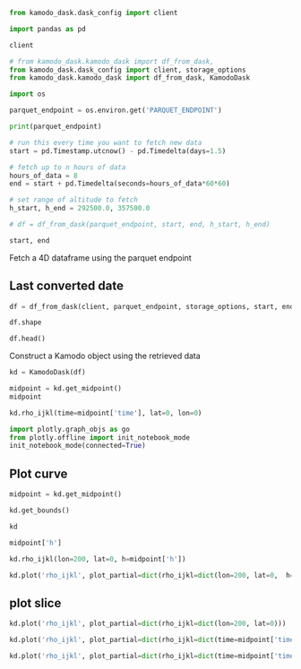 ```python
from kamodo_dask.dask_config import client
```

```python
import pandas as pd
```

```python
client
```

```python
# from kamodo_dask.kamodo_dask import df_from_dask,
from kamodo_dask.dask_config import client, storage_options
from kamodo_dask.kamodo_dask import df_from_dask, KamodoDask

import os

parquet_endpoint = os.environ.get('PARQUET_ENDPOINT')

print(parquet_endpoint)

# run this every time you want to fetch new data
start = pd.Timestamp.utcnow() - pd.Timedelta(days=1.5)

# fetch up to n hours of data
hours_of_data = 8
end = start + pd.Timedelta(seconds=hours_of_data*60*60)

# set range of altitude to fetch
h_start, h_end = 292500.0, 357500.0

# df = df_from_dask(parquet_endpoint, start, end, h_start, h_end)
```

```python
start, end
```

Fetch a 4D dataframe using the parquet endpoint


## Last converted date

```python
df = df_from_dask(client, parquet_endpoint, storage_options, start, end, h_start, h_end)
```

```python
df.shape
```

```python
df.head()
```

Construct a Kamodo object using the retrieved data

```python
kd = KamodoDask(df)
```

```python
midpoint = kd.get_midpoint()
midpoint
```

```python
kd.rho_ijkl(time=midpoint['time'], lat=0, lon=0)
```

```python
import plotly.graph_objs as go
from plotly.offline import init_notebook_mode
init_notebook_mode(connected=True)
```

## Plot curve

```python
midpoint = kd.get_midpoint()
```

```python
kd.get_bounds()
```

```python
kd
```

```python
midpoint['h']
```

```python
kd.rho_ijkl(lon=200, lat=0, h=midpoint['h'])
```

```python
kd.plot('rho_ijkl', plot_partial=dict(rho_ijkl=dict(lon=200, lat=0,  h=midpoint['h'])))
```

## plot slice

```python
kd.plot('rho_ijkl', plot_partial=dict(rho_ijkl=dict(lon=200, lat=0)))
```

```python
kd.plot('rho_ijkl', plot_partial=dict(rho_ijkl=dict(time=midpoint['time'], h=midpoint['h'])))
```

```python
kd.plot('rho_ijkl', plot_partial=dict(rho_ijkl=dict(time=midpoint['time'], lon=180)))
```

```python

```
